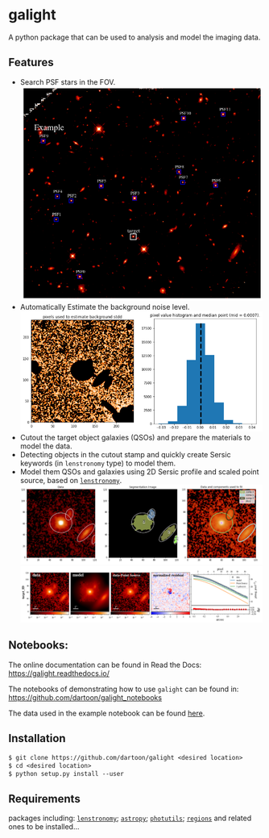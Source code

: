 # galight
A python package that can be used to analysis and model the imaging data.

Features
------------
* Search PSF stars in the FOV.
![plot](./figs/find_PSF.png)
* Automatically Estimate the background noise level.
![plot](./figs/est_bkgstd.png)
* Cutout the target object galaxies (QSOs) and prepare the materials to model the data.
* Detecting objects in the cutout stamp and quickly create Sersic keywords (in ``lenstronomy`` type) to model them.
* Model them QSOs and galaxies using 2D Sersic profile and scaled point source, based on [``lenstronomy``](https://github.com/sibirrer/lenstronomy).
![plot](./figs/fitting_sets.png)
![plot](./figs/fitting_result.png)

Notebooks:
------------
The online documentation can be found in Read the Docs:
https://galight.readthedocs.io/

The notebooks of demonstrating how to use ``galight`` can be found in:
https://github.com/dartoon/galight_notebooks

The data used in the example notebook can be found [here](https://drive.google.com/file/d/1ZO9-HzV8K60ijYWK98jGoSoZHjIGW5Lc/view?usp=sharing).


Installation
------------
    $ git clone https://github.com/dartoon/galight <desired location>
    $ cd <desired location>
    $ python setup.py install --user

Requirements
------------
packages including:
[``lenstronomy``](https://github.com/sibirrer/lenstronomy);
[``astropy``](https://github.com/astropy/astropy);
[``photutils``](https://github.com/astropy/photutils);
[``regions``](https://github.com/astropy/regions)
and related ones to be installed... 
